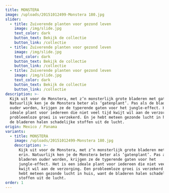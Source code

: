 ```yaml
---
title: MONSTERA
image: /uploads/20151012499-Monstera 180.jpg
slider:
  - title: Zuiverende planten voor gezond leven
    image: /img/slide.jpg
    text_color: dark
    button_text: Bekijk de collectie
    button_link: /collectie
  - title: Zuiverende planten voor gezond leven
    image: /img/slide.jpg
    text_color: dark
    button_text: Bekijk de collectie
    button_link: /collectie
  - title: Zuiverende planten voor gezond leven
    image: /img/slide.jpg
    text_color: dark
    button_text: Bekijk de collectie
    button_link: /collectie
description: >-
  Kijk uit voor de Monstera, met z’n monsterlijk grote bladeren met gaten erin.
  Natuurlijk ken je de Monstera beter als ‘gatenplant’. Pas als de bladeren
  ouder worden, krijgen ze de typerende gaten voor het jungle-effect. Het is een
  ideale plant voor iedereen die niet veel tijd kwijt wil aan de verzorging. Een
  probleemloze groei is verzekerd. En je hebt meteen gezonde lucht in huis, want
  de bladeren halen schadelijke stoffen uit de lucht.
origin: Mexico / Panama
variants:
  - title: MONSTERA
    image: /uploads/20151012499-Monstera 180.jpg
    description: >-
      Kijk uit voor de Monstera, met z’n monsterlijk grote bladeren met gaten
      erin. Natuurlijk ken je de Monstera beter als ‘gatenplant’. Pas als de
      bladeren ouder worden, krijgen ze de typerende gaten voor het
      jungle-effect. Het is een ideale plant voor iedereen die niet veel tijd
      kwijt wil aan de verzorging. Een probleemloze groei is verzekerd. En je
      hebt meteen gezonde lucht in huis, want de bladeren halen schadelijke
      stoffen uit de lucht.
order: 1
---
```



